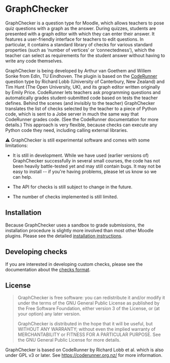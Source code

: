 # GraphChecker

GraphChecker is a question type for Moodle, which allows teachers to pose quiz questions with a graph as the answer. During quizzes, students are presented with a graph editor with which they can enter their answer. It features a user-friendly interface for teachers to edit questions. In particular, it contains a standard library of checks for various standard properties (such as ‘number of vertices’ or ‘connectedness’), which the teacher can select as requirements for the student answer without having to write any code themselves.

GraphChecker is being developed by Arthur van Goethem and Willem Sonke from EdIn, TU Eindhoven. The plugin is based on the [CodeRunner](https://github.com/trampgeek/moodle-qtype_coderunner/) question type by Richard Lobb (University of Canterbury, New Zealand) and Tim Hunt (The Open University, UK), and its graph editor written originally by Emily Price. CodeRunner lets teachers ask programming questions and automatically grades student-submitted code based on tests the teacher defines. Behind the scenes (and invisibly to the teacher) GraphChecker translates the list of checks selected by the teacher to a piece of Python code, which is sent to a Jobe server in much the same way that CodeRunner grades code. (See the CodeRunner documentation for more details.) This approach is very flexible, because checks can execute any Python code they need, including calling external libraries.

:warning: GraphChecker is still experimental software and comes with some limitations:

* It is still in development. While we have used (earlier versions of) GraphChecker successfully in several small courses, the code has not been heavily battle-tested yet and may still contain bugs. It may not be easy to install -- if you're having problems, please let us know so we can help.

* The API for checks is still subject to change in the future.

* The number of checks implemented is still limited.


## Installation

Because GraphChecker uses a sandbox to grade submissions, the installation procedure is slightly more involved than most other Moodle plugins. Please see the detailed [installation instructions](INSTALL.md).


## Developing checks

If you are interested in developing custom checks, please see the documentation about the [checks format](CHECKS.md).


## License

> GraphChecker is free software: you can redistribute it and/or modify it under the terms of the GNU General Public License as published by the Free Software Foundation, either version 3 of the License, or (at your option) any later version.
>
> GraphChecker is distributed in the hope that it will be useful, but WITHOUT ANY WARRANTY; without even the implied warranty of MERCHANTABILITY or FITNESS FOR A PARTICULAR PURPOSE.  See the GNU General Public License for more details.

GraphChecker is based on CodeRunner by Richard Lobb et al. which is also under GPL v3 or later. See https://coderunner.org.nz/ for more information.

